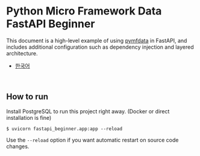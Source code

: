 # Python Micro Framework Data FastAPI Beginner

This document is a high-level example of using [pymfdata](https://github.com/NEONKID/python-mf-data) in FastAPI, and includes additional configuration such as dependency injection and layered architecture.

* [한국어](https://github.com/NEONKID/python-mf-data-example/blob/main/README.ko.md)



<br />



## How to run

Install PostgreSQL to run this project right away. (Docker or direct installation is fine)

```shell
$ uvicorn fastapi_beginner.app:app --reload
```

Use the ```--reload``` option if you want automatic restart on source code changes.
